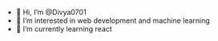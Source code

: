 - 👋 Hi, I’m @Divya0701
- 👀 I’m interested in web development and machine learning
- 🌱 I’m currently learning react

<!---
Divya0701/Divya0701 is a ✨ special ✨ repository because its `README.md` (this file) appears on your GitHub profile.
You can click the Preview link to take a look at your changes.
--->
